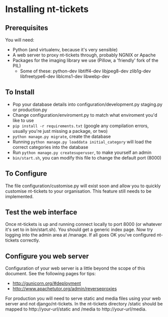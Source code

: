 # Installing nt-tickets

## Prerequisites
You will need:

- Python (and virtualenv, because it's very sensible)
- A web server to proxy nt-tickets through, probably NGNIX or Apache
- Packages for the imaging library we use (Pillow, a 'friendly' fork of the PIL)
    - Some of these: python-dev libtiff4-dev libjpeg8-dev zlib1g-dev libfreetype6-dev liblcms1-dev libwebp-dev

## To Install

- Pop your database details into configuration/development.py staging.py or production.py
- Change configuration/enviroment.py to match what enviroment you'd like to use
- `pip install -r requirements.txt` (google any compilation errors, usually you're just missing a package, or two)
- `python manage.py migrate`, create the database
- Running `python manage.py loaddata initial_category` will load the correct categories into the database
- Run `python manage.py createsuperuser`, to make yourself an admin
- `bin/start.sh`, you can modify this file to change the default port (8000)

## To Configure

The file configuration/customise.py will exist soon and allow you to quickly customise nt-tickets to your organisation. This feature still needs to be implemented.

## Test the web interface
Once nt-tickets is up and running connect locally to port 8000 (or whatever it's set to in bin/start.sh). You should get a generic index page. Now try logging into the admin area at /manage. If all goes OK you've configured nt-tickets correctly.

## Configure you web server
Configuration of your web server is a little beyond the scope of this document. See the following pages for tips:

- http://gunicorn.org/#deployment
- http://www.apachetutor.org/admin/reverseproxies

For production you will need to serve static and media files using your web server and not django/nt-tickets. In the nt-tickets directory /static should be mapped to http://your-url/static and /media to http://your-url/media.
